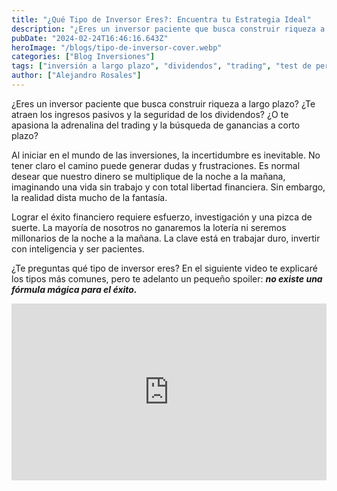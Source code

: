 ```yaml
---
title: "¿Qué Tipo de Inversor Eres?: Encuentra tu Estrategia Ideal"
description: "¿Eres un inversor paciente que busca construir riqueza a largo plazo? ¿Te atraen los ingresos pasivos y la seguridad de los dividendos? ¿O te apasiona la adrenalina del trading y la búsqueda de ganancias a corto plazo?"
pubDate: "2024-02-24T16:46:16.643Z"
heroImage: "/blogs/tipo-de-inversor-cover.webp"
categories: ["Blog Inversiones"]
tags: ["inversión a largo plazo", "dividendos", "trading", "test de perfil de inversor", "estrategias de inversión", "análisis de mercado", "comunidad de inversores"]
author: ["Alejandro Rosales"]
---
```

¿Eres un inversor paciente que busca construir riqueza a largo plazo? ¿Te atraen los ingresos pasivos y la seguridad de los dividendos? ¿O te apasiona la adrenalina del trading y la búsqueda de ganancias a corto plazo?

Al iniciar en el mundo de las inversiones, la incertidumbre es inevitable. No tener claro el camino puede generar dudas y frustraciones. Es normal desear que nuestro dinero se multiplique de la noche a la mañana, imaginando una vida sin trabajo y con total libertad financiera. Sin embargo, la realidad dista mucho de la fantasía.

Lograr el éxito financiero requiere esfuerzo, investigación y una pizca de suerte. La mayoría de nosotros no ganaremos la lotería ni seremos millonarios de la noche a la mañana. La clave está en trabajar duro, invertir con inteligencia y ser pacientes.

¿Te preguntas qué tipo de inversor eres? En el siguiente video te explicaré los tipos más comunes, pero te adelanto un pequeño spoiler: ***no existe una fórmula mágica para el éxito.***


<div class="iframe-container" style="position: relative; width: 100%; height: 0; padding-bottom: 56.25%; overflow: hidden;">
  <iframe width="560" height="315" src="https://www.youtube.com/embed/NYcug9_WstU?si=_x9xpLA3e7HcOepl" title="YouTube video player" frameborder="0" allow="accelerometer; autoplay; clipboard-write; encrypted-media; gyroscope; picture-in-picture; web-share" allowfullscreen style="position: absolute; top: 0; left: 0; width: 100%; height: 100%; border: none;"></iframe>
</div>